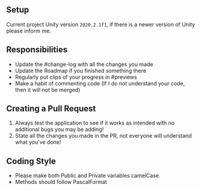 ## Setup
Current project Unity version `2020.2.1f1`, if there is a newer version of Unity please inform me.

## Responsibilities
- Update the #change-log with all the changes you made
- Update the Roadmap if you finished something there
- Regularly put clips of your progress in #previews
- Make a habit of commenting code (If I do not understand your code, then it will not be merged)

## Creating a Pull Request
1. Always test the application to see if it works as intended with no additional bugs you may be adding!
2. State all the changes you made in the PR, not everyone will understand what you've done!

## Coding Style
- Please make both Public and Private variables camelCase.
- Methods should follow PascalFormat
